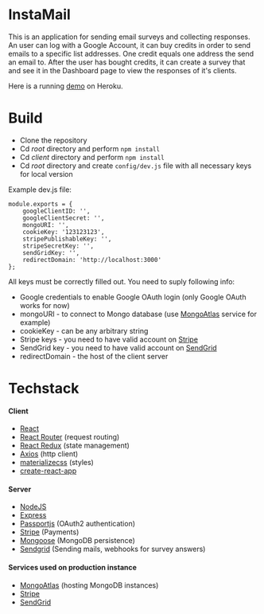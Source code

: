 # InstaMail
This is an application for sending email surveys and collecting responses. An user can log with a Google Account, it can buy credits in order to send emails to a specific list addresses. One credit equals one address the send an email to. After the user has bought credits, it can create a survey that and see it in the Dashboard page to view the responses of it's clients.

Here is a running [demo](https://hidden-woodland-47116.herokuapp.com/) on Heroku.

# Build
* Clone the repository
* Cd _root_ directory and perform `npm install`
* Cd _client_ directory and perform `npm install`
* Cd _root_ directory and create `config/dev.js` file with all necessary keys for local version

Example dev.js file:
```
module.exports = {
    googleClientID: '',
    googleClientSecret: '',
    mongoURI: '',
    cookieKey: '123123123',
    stripePublishableKey: '',
    stripeSecretKey: '',
    sendGridKey: '',
    redirectDomain: 'http://localhost:3000'
};
```
All keys must be correctly filled out. You need to suply following info:
* Google credentials to enable Google OAuth login (only Google OAuth works for now)
* mongoURI - to connect to Mongo database (use [MongoAtlas](https://www.mongodb.com/cloud/atlas) service for example)
* cookieKey - can be any arbitrary string
* Stripe keys - you need to have valid account on [Stripe](https://stripe.com/)
* SendGrid key - you need to have valid account on [SendGrid](https://sendgrid.com/)
* redirectDomain - the host of the client server

# Techstack
#### Client
* [React](https://reactjs.org/)
* [React Router](https://github.com/ReactTraining/react-router) (request routing)
* [React Redux](https://react-redux.js.org/) (state management)
* [Axios](https://github.com/axios/axios) (http client)
* [materializecss](https://materializecss.com/) (styles)
* [create-react-app](https://github.com/facebook/create-react-app)

#### Server
* [NodeJS](https://nodejs.org/en/)
* [Express](https://expressjs.com/)
* [Passportjs](http://www.passportjs.org/) (OAuth2 authentication)
* [Stripe](https://stripe.com/) (Payments)
* [Mongoose](https://mongoosejs.com/) (MongoDB persistence)
* [Sendgrid](https://sendgrid.com/) (Sending mails, webhooks for survey answers)

#### Services used on production instance
* [MongoAtlas](https://www.mongodb.com/cloud/atlas) (hosting MongoDB instances)
* [Stripe](https://stripe.com/)
* [SendGrid](https://sendgrid.com/)
